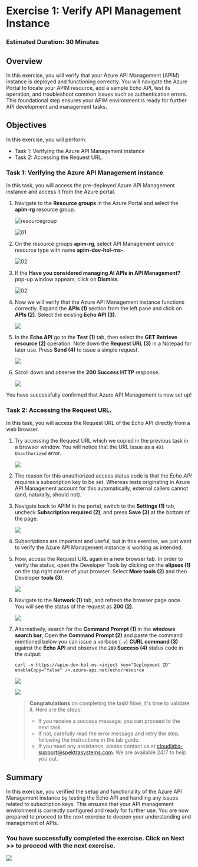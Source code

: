 # Exercise 1: Verify API Management Instance

### Estimated Duration: 30 Minutes

## Overview

In this exercise, you will verify that your Azure API Management (APIM) instance is deployed and functioning correctly. You will navigate the Azure Portal to locate your APIM resource, add a sample Echo API, test its operation, and troubleshoot common issues such as authentication errors. This foundational step ensures your APIM environment is ready for further API development and management tasks.

## Objectives

In this exercise, you will perform:

- Task 1: Verifying the Azure API Management instance
- Task 2: Accessing the Request URL.

### Task 1: Verifying the Azure API Management instance 

In this task, you will access the pre-deployed Azure API Management instance and access it from the Azure portal. 

1. Navigate to the **Resource groups** in the Azure Portal and select the **apim-rg** resource group.

   ![resourcegroup](media/E1T1S1-0109.png)

   ![01](media/E1T1S1.2-0109.png)

1. On the resource groups **apim-rg**, select API Management service resource type with name **apim-dev-hol-ms-<inject key="Deployment ID" enableCopy="false" />**. 
   
   ![02](media/p1t1p2.png)

1. If the **Have you considered managing Al APIs in API Management?** pop-up window appears, click on **Dismiss**.

   ![02](media/p1t1p3.png)

1. Now we will verify that the Azure API Management instance functions correctly. Expand the **APIs (1)** section from the left pane and click on **APIs (2)**. Select the existing **Echo API (3)**. 

   ![](media/E1T1S3-0109.png)

1. In the **Echo API** go to the **Test (1)** tab, then select the **GET Retrieve resource (2)** operation. Note down the **Request URL (3)** in a Notepad for later use. Press **Send (4)** to issue a simple request.

   ![](media/E1T1S4-0109.png)

1. Scroll down and observe the **200 Success HTTP** response.

   ![](media/E1T1S5-0109.png)

You have successfully confirmed that Azure API Management is now set up!

### Task 2: Accessing the Request URL.

In this task, you will access the Request URL of the Echo API directly from a web browser. 

1. Try accessing the Request URL which we copied in the previous task in a browser window. You will notice that the URL issue as a `401 Unauthorized` error.

   ![](media/E1T2S1-0109.png)

1. The reason for this unauthorized access status code is that the *Echo API* requires a subscription key to be set. Whereas tests originating in Azure API Management account for this automatically, external callers cannot (and, naturally, should not).

1. Navigate back to APIM in the portal, switch to the **Settings (1)** tab, uncheck **Subscription required (2)**, and press **Save (3)** at the bottom of the page.

   ![](media/E1T2S3-0109.png)

1. Subscriptions are important and useful, but in this exercise, we just want to verify the Azure API Management instance is working as intended.

1. Now, access the Request URL again in a new browser tab. In order to verify the status, open the Developer Tools by clicking on the **elipses (1)** on the top right corner of your browser. Select **More tools (2)** and then Developer **tools (3)**.

   ![](media/E1T2S5-0109.png)

1. Navigate to the **Network (1)** tab, and refresh the browser page once. You will see the status of the request as **200 (2)**.

   ![](media/E1T2S6-0109.png)

1. Alternatively, search for the **Command Prompt (1)** in the **windows search bar**, Open the **Command Prompt (2)** and paste the command mentioned below you can issue a verbose (`-v`) **CURL command (3)** against the **Echo API** and observe the **`200` Success (4)** status code in the output:

   ```
   curl -v https://apim-dev-hol-ms-<inject key="Deployment ID" enableCopy="false" />.azure-api.net/echo/resource
   ```

   ![](./media/p1t2p7.png)
     
   ![](./media/E1T2S7.2-0109.png)

   > **Congratulations** on completing the task! Now, it's time to validate it. Here are the steps:
   > - If you receive a success message, you can proceed to the next task.
   > - If not, carefully read the error message and retry the step, following the instructions in the lab guide. 
   > - If you need any assistance, please contact us at cloudlabs-support@spektrasystems.com. We are available 24/7 to help you out.

      <validation step="a68aef90-9b22-4d42-98cb-9ea25d35a217" />

## Summary

In this exercise, you verified the setup and functionality of the Azure API Management instance by testing the Echo API and handling any issues related to subscription keys. This ensures that your API management environment is correctly configured and ready for further use. You are now prepared to proceed to the next exercise to deepen your understanding and management of APIs.

### You have successfully completed the exercise. Click on **Next >>** to proceed with the next exercise.

  ![](../gs/media/nextpagetab.png)
